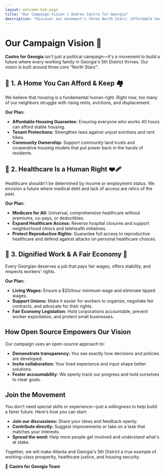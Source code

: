 ```yaml
---
layout: welcome-hub-page
title: "Our Campaign Vision | Andres Castro for Georgia"
description: "Discover our movement's three North Stars: affordable housing for all, healthcare as a human right, and dignified work in a fair economy. Join us in building working-class prosperity."
---
```


# Our Campaign Vision 🌟

**Castro for Georgia** isn't just a political campaign—it's a movement to build a future where every working family in Georgia's 5th District thrives. Our vision is built around three core "North Stars":

## 🌟 1. A Home You Can Afford & Keep 🏘️

We believe that housing is a fundamental human right. Right now, too many of our neighbors struggle with rising rents, evictions, and displacement.

**Our Plan:**

* **Affordable Housing Guarantee:** Ensuring everyone who works 40 hours can afford stable housing.
* **Tenant Protections:** Strengthen laws against unjust evictions and rent hikes.
* **Community Ownership:** Support community land trusts and cooperative housing models that put power back in the hands of residents.

## 🌟 2. Healthcare Is a Human Right ❤️‍🩹

Healthcare shouldn't be determined by income or employment status. We envision a future where medical debt and lack of access are relics of the past.

**Our Plan:**

* **Medicare for All:** Universal, comprehensive healthcare without premiums, co-pays, or deductibles.
* **Expand Healthcare Access:** Reverse hospital closures and support neighborhood clinics and telehealth initiatives.
* **Protect Reproductive Rights:** Guarantee full access to reproductive healthcare and defend against attacks on personal healthcare choices.

## 🌟 3. Dignified Work & A Fair Economy 💪

Every Georgian deserves a job that pays fair wages, offers stability, and respects workers' rights.

**Our Plan:**

* **Living Wages:** Ensure a \$20/hour minimum wage and eliminate tipped wages.
* **Support Unions:** Make it easier for workers to organize, negotiate fair contracts, and advocate for their rights.
* **Fair Economy Legislation:** Hold corporations accountable, prevent worker exploitation, and protect small businesses.

## How Open Source Empowers Our Vision

Our campaign uses an open-source approach to:

* **Demonstrate transparency:** You see exactly how decisions and policies are developed.
* **Invite collaboration:** Your lived experience and input shape better solutions.
* **Foster accountability:** We openly track our progress and hold ourselves to clear goals.

## Join the Movement

You don't need special skills or experience—just a willingness to help build a fairer future. Here's how you can start:

* **Join our discussions:** Share your ideas and feedback openly.
* **Contribute directly:** Suggest improvements or take on a task that matches your interests.
* **Spread the word:** Help more people get involved and understand what's at stake.

Together, we will make Atlanta and Georgia's 5th District a true example of working-class prosperity, healthcare justice, and housing security.

🌱 **Castro for Georgia Team**
